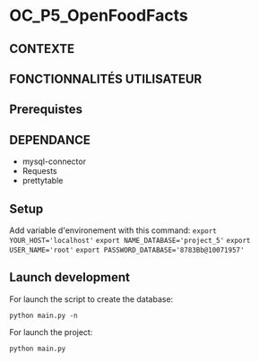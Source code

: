 # OC_P5_OpenFoodFacts
## CONTEXTE

## FONCTIONNALITÉS UTILISATEUR

## Prerequistes

## DEPENDANCE

* mysql-connector
* Requests
* prettytable

## Setup

Add variable d'environement with this command:
```export YOUR_HOST='localhost'```
```export NAME_DATABASE='project_5'```
```export USER_NAME='root'```
```export PASSWORD_DATABASE='8783Bb@10071957'```

## Launch development

For launch the script to create the database:

```python main.py -n```

For launch the project:

```python main.py```
